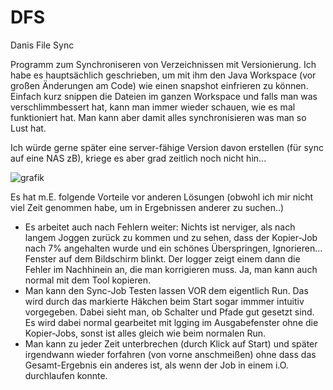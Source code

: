 # DFS
Danis File Sync

Programm zum Synchroniseren von Verzeichnissen mit Versionierung.
Ich habe es hauptsächlich geschrieben, um mit ihm den Java Workspace (vor großen Änderungen am Code) wie einen snapshot einfrieren zu können.
Einfach kurz snippen die Dateien im ganzen Workspace und falls man was verschlimmbessert hat,
kann man immer wieder schauen, wie es mal funktioniert hat.
Man kann aber damit alles synchronisieren was man so Lust hat.

Ich würde gerne später eine server-fähige Version davon erstellen (für sync auf eine NAS zB), kriege es aber grad zeitlich noch nicht hin...


![grafik](https://user-images.githubusercontent.com/56628625/146671836-968f694f-3e23-407b-b619-29ba93932946.png)

Es hat m.E. folgende Vorteile vor anderen Lösungen (obwohl ich mir nicht viel Zeit genommen habe, um in Ergebnissen anderer zu suchen..)
- Es arbeitet auch nach Fehlern weiter: Nichts ist nerviger, als nach langem Joggen zurück zu kommen und zu sehen, dass der Kopier-Job nach 7% angehalten wurde und ein schönes Überspringen, Ignorieren... Fenster auf dem Bildschirm blinkt. Der logger zeigt einem dann die Fehler im Nachhinein an, die man korrigieren muss. Ja, man kann auch normal mit dem Tool kopieren.
- Man kann den Sync-Job Testen lassen VOR dem eigentlich Run. Das wird durch das markierte Häkchen beim Start sogar immmer intuitiv vorgegeben. Dabei sieht man, ob Schalter und Pfade gut gesetzt sind. Es wird dabei normal gearbeitet mit lgging im Ausgabefenster ohne die Kopier-Jobs, sonst ist alles gleich wie beim normalen Run.
-  Man kann zu jeder Zeit unterbrechen (durch Klick auf Start) und später irgendwann wieder forfahren (von vorne anschmeißen) ohne dass das Gesamt-Ergebnis ein anderes ist, als wenn der Job in einem i.O. durchlaufen konnte.
